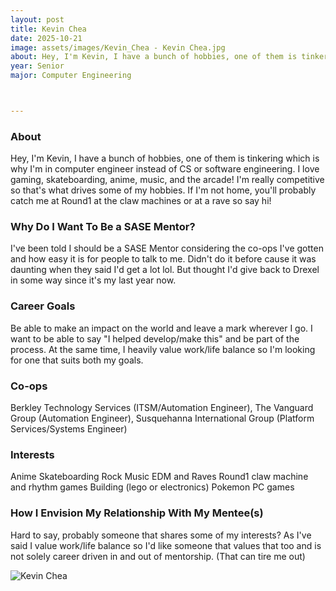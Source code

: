 ```yaml
---
layout: post
title: Kevin Chea
date: 2025-10-21
image: assets/images/Kevin_Chea - Kevin Chea.jpg
about: Hey, I'm Kevin, I have a bunch of hobbies, one of them is tinkering which is why I'm in computer engineer instead of CS or software engineering. I love gaming, skateboarding, anime, music, and the arcade! I'm really competitive so that's what drives some of my hobbies. If I'm not home, you'll probably catch me at Round1 at the claw machines or at a rave so say hi!
year: Senior
major: Computer Engineering



---
```


### About

Hey, I'm Kevin, I have a bunch of hobbies, one of them is tinkering which is why I'm in computer engineer instead of CS or software engineering. I love gaming, skateboarding, anime, music, and the arcade! I'm really competitive so that's what drives some of my hobbies. If I'm not home, you'll probably catch me at Round1 at the claw machines or at a rave so say hi!
 

### Why Do I Want To Be a SASE Mentor?

I've been told I should be a SASE Mentor considering the co-ops I've gotten and how easy it is for people to talk to me. Didn't do it before cause it was daunting when they said I'd get a lot lol. But thought I'd give back to Drexel in some way since it's my last year now.


### Career Goals

Be able to make an impact on the world and leave a mark wherever I go. I want to be able to say "I helped develop/make this" and be part of the process. At the same time, I heavily value work/life balance so I'm looking for one that suits both my goals.


### Co-ops

Berkley Technology Services (ITSM/Automation Engineer), The Vanguard Group (Automation Engineer), Susquehanna International Group (Platform Services/Systems Engineer)



### Interests

Anime
Skateboarding
Rock Music
EDM and Raves
Round1 claw machine and rhythm games
Building (lego or electronics)
Pokemon
PC games



### How I Envision My Relationship With My Mentee(s) 

Hard to say, probably someone that shares some of my interests? As I've said I value work/life balance so I'd like someone that values that too and is not solely career driven in and out of mentorship. (That can tire me out)

<div class="text-center my-5">
    <img src="https://sase-drexel.github.io/mentorship-2025/assets/images/Kevin_Chea - Kevin Chea.jpg" alt="Kevin Chea" class="rounded post-img" />
</div>

